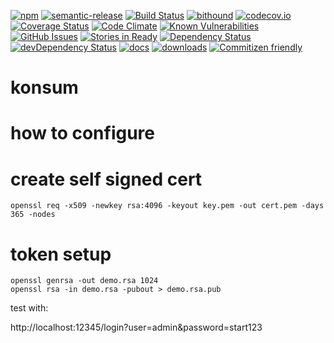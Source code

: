 [![npm](https://img.shields.io/npm/v/konsum.svg)](https://www.npmjs.com/package/konsum)
[![semantic-release](https://img.shields.io/badge/%20%20%F0%9F%93%A6%F0%9F%9A%80-semantic--release-e10079.svg)](https://github.com/k0nsti/konsum)
[![Build Status](https://secure.travis-ci.org/k0nsti/konsum.png)](http://travis-ci.org/k0nsti/konsum)
[![bithound](https://www.bithound.io/github/k0nsti/konsum/badges/score.svg)](https://www.bithound.io/github/k0nsti/konsum)
[![codecov.io](http://codecov.io/github/k0nsti/konsum/coverage.svg?branch=master)](http://codecov.io/github/k0nsti/konsum?branch=master)
[![Coverage Status](https://coveralls.io/repos/k0nsti/konsum/badge.svg)](https://coveralls.io/r/k0nsti/konsum)
[![Code Climate](https://codeclimate.com/github/k0nsti/konsum/badges/gpa.svg)](https://codeclimate.com/github/k0nsti/konsum)
[![Known Vulnerabilities](https://snyk.io/test/github/k0nsti/konsum/badge.svg)](https://snyk.io/test/github/k0nsti/konsum)
[![GitHub Issues](https://img.shields.io/github/issues/k0nsti/konsum.svg?style=flat-square)](https://github.com/k0nsti/konsum/issues)
[![Stories in Ready](https://badge.waffle.io/k0nsti/konsum.svg?label=ready&title=Ready)](http://waffle.io/k0nsti/konsum)
[![Dependency Status](https://david-dm.org/k0nsti/konsum.svg)](https://david-dm.org/k0nsti/konsum)
[![devDependency Status](https://david-dm.org/k0nsti/konsum/dev-status.svg)](https://david-dm.org/k0nsti/konsum#info=devDependencies)
[![docs](http://inch-ci.org/github/k0nsti/konsum.svg?branch=master)](http://inch-ci.org/github/k0nsti/konsum)
[![downloads](http://img.shields.io/npm/dm/konsum.svg?style=flat-square)](https://npmjs.org/package/konsum)
[![Commitizen friendly](https://img.shields.io/badge/commitizen-friendly-brightgreen.svg)](http://commitizen.github.io/cz-cli/)


konsum
======

how to configure
================

create self signed cert
=======================

```shell
openssl req -x509 -newkey rsa:4096 -keyout key.pem -out cert.pem -days 365 -nodes
```

token setup
===========

```shell
openssl genrsa -out demo.rsa 1024
openssl rsa -in demo.rsa -pubout > demo.rsa.pub
```

test with:

http://localhost:12345/login?user=admin&password=start123
